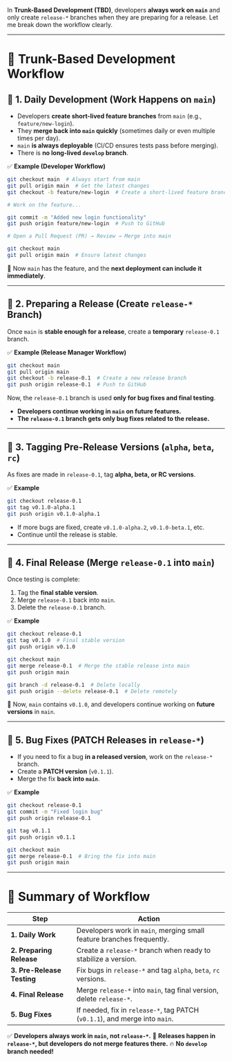 In **Trunk-Based Development (TBD)**, developers **always work on `main`** and only create `release-*` branches when they are preparing for a release. Let me break down the workflow clearly.  

---

# **🔹 Trunk-Based Development Workflow**  

## **📌 1. Daily Development (Work Happens on `main`)**
- Developers **create short-lived feature branches** from `main` (e.g., `feature/new-login`).
- They **merge back into `main` quickly** (sometimes daily or even multiple times per day).
- `main` **is always deployable** (CI/CD ensures tests pass before merging).
- There is **no long-lived `develop` branch**.

✅ **Example (Developer Workflow)**
```sh
git checkout main  # Always start from main
git pull origin main  # Get the latest changes
git checkout -b feature/new-login  # Create a short-lived feature branch

# Work on the feature...

git commit -m "Added new login functionality"
git push origin feature/new-login  # Push to GitHub

# Open a Pull Request (PR) → Review → Merge into main

git checkout main
git pull origin main  # Ensure latest changes
```
🚀 Now `main` has the feature, and the **next deployment can include it immediately**.

---

## **📌 2. Preparing a Release (Create `release-*` Branch)**
Once `main` is **stable enough for a release**, create a **temporary** `release-0.1` branch.

✅ **Example (Release Manager Workflow)**
```sh
git checkout main
git pull origin main
git checkout -b release-0.1  # Create a new release branch
git push origin release-0.1  # Push to GitHub
```
Now, the `release-0.1` branch is used **only for bug fixes and final testing**.

- **Developers continue working in `main` on future features.**
- **The `release-0.1` branch gets only bug fixes related to the release.**

---

## **📌 3. Tagging Pre-Release Versions (`alpha`, `beta`, `rc`)**
As fixes are made in `release-0.1`, tag **alpha, beta, or RC versions**.

✅ **Example**
```sh
git checkout release-0.1
git tag v0.1.0-alpha.1
git push origin v0.1.0-alpha.1
```
- If more bugs are fixed, create `v0.1.0-alpha.2`, `v0.1.0-beta.1`, etc.
- Continue until the release is stable.

---

## **📌 4. Final Release (Merge `release-0.1` into `main`)**
Once testing is complete:
1. Tag the **final stable version**.
2. Merge `release-0.1` back into `main`.
3. Delete the `release-0.1` branch.

✅ **Example**
```sh
git checkout release-0.1
git tag v0.1.0  # Final stable version
git push origin v0.1.0

git checkout main
git merge release-0.1  # Merge the stable release into main
git push origin main

git branch -d release-0.1  # Delete locally
git push origin --delete release-0.1  # Delete remotely
```

🚀 Now, `main` contains `v0.1.0`, and developers continue working on **future versions** in `main`.

---

## **📌 5. Bug Fixes (PATCH Releases in `release-*`)**
- If you need to fix a bug **in a released version**, work on the `release-*` branch.
- Create a **PATCH version** (`v0.1.1`).
- Merge the fix **back into `main`**.

✅ **Example**
```sh
git checkout release-0.1
git commit -m "Fixed login bug"
git push origin release-0.1

git tag v0.1.1
git push origin v0.1.1

git checkout main
git merge release-0.1  # Bring the fix into main
git push origin main
```

---

# **🔹 Summary of Workflow**
| Step | Action |
|------|--------|
| **1. Daily Work** | Developers work in `main`, merging small feature branches frequently. |
| **2. Preparing Release** | Create a `release-*` branch when ready to stabilize a version. |
| **3. Pre-Release Testing** | Fix bugs in `release-*` and tag `alpha`, `beta`, `rc` versions. |
| **4. Final Release** | Merge `release-*` into `main`, tag final version, delete `release-*`. |
| **5. Bug Fixes** | If needed, fix in `release-*`, tag PATCH (`v0.1.1`), and merge into `main`. |

✅ **Developers always work in `main`, not `release-*`.**
🚀 **Releases happen in `release-*`, but developers do not merge features there.**
🔥 **No `develop` branch needed!**